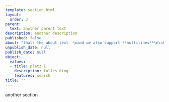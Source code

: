 ```yaml
---
template: section.html
layout:
  order: 3
parent:
  text: another parent text
description: another description
published: false
about: "thats the about text  \nand we also support **multilines**\n\nhere"
unpublish_date: null
publish_date: null
object:
  values:
  - title: platz 1
    description: tolles ding
    features: search
title: ''
---
```


another section
